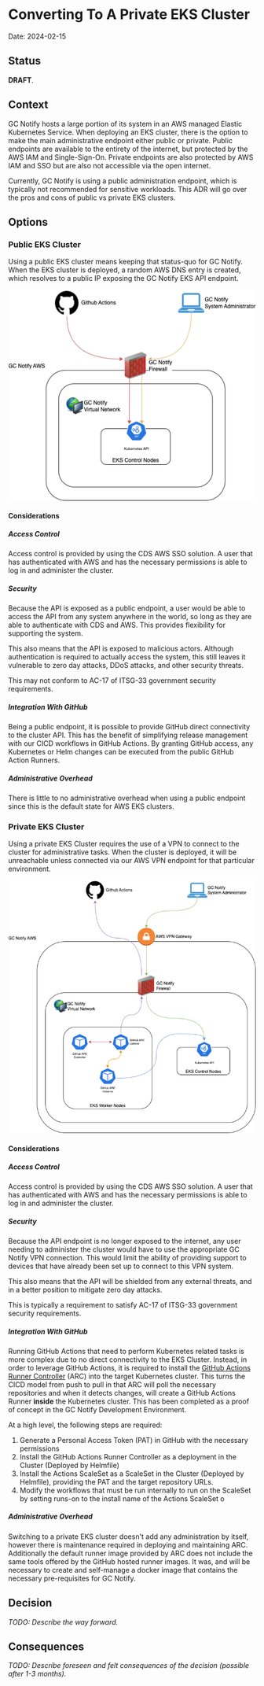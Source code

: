 # Converting To A Private EKS Cluster

Date: 2024-02-15

## Status

**DRAFT**.

## Context

GC Notify hosts a large portion of its system in an AWS managed Elastic Kubernetes Service. When deploying an EKS cluster, there is the option to make the main administrative endpoint either public or private. Public endpoints are available to the entirety of the internet, but protected by the AWS IAM and Single-Sign-On. Private endpoints are also protected by AWS IAM and SSO but are also not accessible via the open internet. 

Currently, GC Notify is using a public administration endpoint, which is typically not recommended for sensitive workloads. This ADR will go over the pros and cons of public vs private EKS clusters.

## Options

### Public EKS Cluster

Using a public EKS cluster means keeping that status-quo for GC Notify. When the EKS cluster is deployed, a random AWS DNS entry is created, which resolves to a public IP exposing the GC Notify EKS API endpoint.  

![image](./diagrams/2024-02-15.private-eks-cluster/public-eks.png)

#### Considerations

##### Access Control

Access control is provided by using the CDS AWS SSO solution. A user that has authenticated with AWS and has the necessary permissions is able to log in and administer the cluster.

##### Security

Because the API is exposed as a public endpoint, a user would be able to access the API from any system anywhere in the world, so long as they are able to authenticate with CDS and AWS. This provides flexibility for supporting the system.

This also means that the API is exposed to malicious actors. Although authentication is required to actually access the system, this still leaves it vulnerable to zero day attacks, DDoS attacks, and other security threats. 

This may not conform to AC-17 of ITSG-33 government security requirements.

##### Integration With GitHub

Being a public endpoint, it is possible to provide GitHub direct connectivity to the cluster API. This has the benefit of simplifying release management with our CICD workflows in GitHub Actions. By granting GitHub access, any Kubernetes or Helm changes can be executed from the public GitHub Action Runners.

##### Administrative Overhead

There is little to no administrative overhead when using a public endpoint since this is the default state for AWS EKS clusters. 

### Private EKS Cluster

Using a private EKS Cluster requires the use of a VPN to connect to the cluster for administrative tasks. When the cluster is deployed, it will be unreachable unless connected via our AWS VPN endpoint for that particular environment.

![image](./diagrams/2024-02-15.private-eks-cluster/private-eks.png)
   
#### Considerations

##### Access Control

Access control is provided by using the CDS AWS SSO solution. A user that has authenticated with AWS and has the necessary permissions is able to log in and administer the cluster.

##### Security

Because the API endpoint is no longer exposed to the internet, any user needing to administer the cluster would have to use the appropriate GC Notify VPN connection. This would limit the ability of providing support to devices that have already been set up to connect to this VPN system. 

This also means that the API will be shielded from any external threats, and in a better position to mitigate zero day attacks. 

This is typically a requirement to satisfy AC-17 of ITSG-33 government security requirements.

##### Integration With GitHub

Running GitHub Actions that need to perform Kubernetes related tasks is more complex due to no direct connectivity to the EKS Cluster. Instead, in order to leverage GitHub Actions, it is required to install the [GitHub Actions Runner Controller](https://github.com/actions/actions-runner-controller) (ARC) into the target Kubernetes cluster. This turns the CICD model from push to pull in that ARC will poll the necessary repositories and when it detects changes, will create a GitHub Actions Runner **inside** the Kubernetes cluster. This has been completed as a proof of concept in the GC Notify Development Environment. 

At a high level, the following steps are required:
1. Generate a Personal Access Token (PAT) in GitHub with the necessary permissions
1. Install the GitHub Actions Runner Controller as a deployment in the Cluster (Deployed by Helmfile)
1. Install the Actions ScaleSet as a ScaleSet in the Cluster (Deployed by Helmfile), providing the PAT and the target repository URLs.
1. Modify the workflows that must be run internally to run on the ScaleSet by setting runs-on to the install name of the Actions ScaleSet
o
##### Administrative Overhead

Switching to a private EKS cluster doesn't add any administration by itself, however there is maintenance required in deploying and maintaining ARC. Additionally the default runner image provided by ARC does not include the same tools offered by the GitHub hosted runner images. It was, and will be necessary to create and self-manage a docker image that contains the necessary pre-requisites for GC Notify. 

## Decision

_TODO: Describe the way forward._

## Consequences

_TODO: Describe foreseen and felt consequences of the decision (possible after 1-3 months)._
